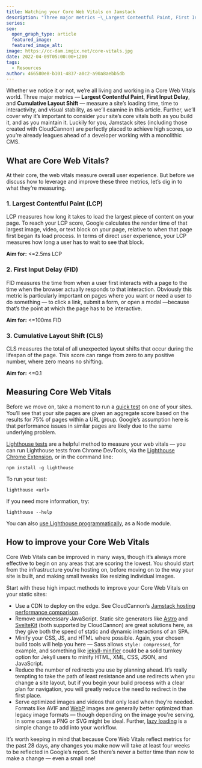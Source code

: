 ```yaml
---
title: Watching your Core Web Vitals on Jamstack
description: "Three major metrics —\_Largest Contentful Paint, First Input Delay, and Cumulative Layout Shift —\_measure a site’s loading time, time to interactivity, and visual stability. Luckily for you, Jamstack sites (including those created with CloudCannon) are perfectly placed to achieve high scores."
series:
seo:
  open_graph_type: article
  featured_image:
  featured_image_alt:
image: https://cc-dam.imgix.net/core-vitals.jpg
date: 2022-04-09T05:00:00+1200
tags:
  - Resources
author: 466580e8-b101-4837-a0c2-a90a8aebb5db
---
```

Whether we notice it or not, we’re all living and working in a Core Web Vitals world. Three major metrics — **Largest Contentful Paint**, **First Input Delay**, and **Cumulative Layout Shift** — measure a site’s loading time, time to interactivity, and visual stability, as we’ll examine in this article. Further, we’ll cover why it’s important to consider your site’s core vitals both as you build it, and as you maintain it. Luckily for you, Jamstack sites (including those created with CloudCannon) are perfectly placed to achieve high scores, so you’re already leagues ahead of a developer working with a monolithic CMS.

## What are Core Web Vitals?

At their core, the web vitals measure overall user experience. But before we discuss how to leverage and improve these three metrics, let’s dig in to what they’re measuring.

### 1\. Largest Contentful Paint (LCP)

LCP measures how long it takes to load the largest piece of content on your page. To reach your LCP score, Google calculates the render time of that largest image, video, or text block on your page, relative to when that page first began its load process. In terms of direct user experience, your LCP measures how long a user has to wait to see that block.

**Aim for:** &lt;=2.5ms LCP

### 2\. First Input Delay (FID)

FID measures the time from when a user first interacts with a page to the time when the browser actually responds to that interaction. Obviously this metric is particularly important on pages where you want or need a user to do something — to click a link, submit a form, or open a modal —because that’s the point at which the page has to be interactive.

**Aim for:** &lt;=100ms FID

### 3\. Cumulative Layout Shift (CLS)

CLS measures the total of all unexpected layout shifts that occur during the lifespan of the page. This score can range from zero to any positive number, where zero means no shifting.

**Aim for:** &lt;=0.1

## Measuring Core Web Vitals

Before we move on, take a moment to run a [quick test](https://pagespeed.web.dev/) on one of your sites. You’ll see that your site pages are given an aggregate score based on the results for 75% of pages within a URL group. Google’s assumption here is that performance issues in similar pages are likely due to the same underlying problem.

[Lighthouse tests](https://developers.google.com/web/tools/lighthouse) are a helpful method to measure your web vitals — you can run Lighthouse tests from Chrome DevTools, via the [Lighthouse Chrome Extension](https://chrome.google.com/webstore/detail/lighthouse/blipmdconlkpinefehnmjammfjpmpbjk), or in the command line:

```
npm install -g lighthouse
```

To run your test:

```
lighthouse <url>
```

If you need more information, try:

```
lighthouse --help
```

You can also [use Lighthouse programmatically](https://github.com/GoogleChrome/lighthouse/blob/master/docs/readme.md#using-programmatically), as a Node module.

## How to improve your Core Web Vitals

Core Web Vitals can be improved in many ways, though it’s always more effective to begin on any areas that are scoring the lowest. You should start from the infrastructure you're hosting on, before moving on to the way your site is built, and making small tweaks like resizing individual images.

Start with these high impact methods to improve your Core Web Vitals on your static sites:

* Use a CDN to deploy on the edge. See CloudCannon’s [Jamstack hosting performance comparison](https://cloudcannon.com/community/jamstack-hosting-comparison/). 
* Remove unnecessary JavaScript. Static site generators like [Astro](https://astro.build/) and [SvelteKit](https://kit.svelte.dev/) (both supported by CloudCannon) are great solutions here, as they give both the speed of static and dynamic interactions of an SPA.
* Minify your CSS, JS, and HTML where possible. Again, your chosen build tools will help you here — Sass allows `style: compressed`, for example, and something like [jekyll-minifier](https://github.com/digitalsparky/jekyll-minifier) could be a solid turnkey option for Jekyll users to minify HTML, XML, CSS, JSON, and JavaScript.
* Reduce the number of redirects you use by planning ahead. It’s really tempting to take the path of least resistance and use redirects when you change a site layout, but if you begin your build process with a clear plan for navigation, you will greatly reduce the need to redirect in the first place.
* Serve optimized images and videos that only load when they’re needed. Formats like AVIF and [WebP](https://developers.google.com/speed/webp/faq) images are generally better optimized than legacy image formats — though depending on the image you're serving, in some cases a PNG or SVG might be ideal. Further, [lazy loading](https://developers.google.com/web/fundamentals/performance/lazy-loading-guidance/images-and-video/) is a simple change to add into your workflow.

It’s worth keeping in mind that because Core Web Vitals reflect metrics for the past 28 days, any changes you make now will take at least four weeks to be reflected in Google’s report. So there’s never a better time than now to make a change — even a small one\!
